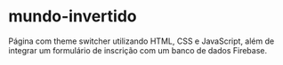 # mundo-invertido
Página com theme switcher utilizando HTML, CSS e JavaScript, além de integrar um formulário de inscrição com um banco de dados Firebase.
